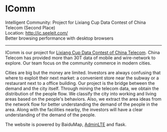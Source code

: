 # IComm
Intelligent Community: Project for Lixiang Cup Data Contest of China Telecom (Second Place)  
Location: http://ic.seeleit.com/  
Better browsing performance with desktop browsers

***

IComm is our project for [Lixiang Cup Data Contest of China Telecom](http://hezuo.sh.189.cn/content.aspx?id=461). China Telecom has provided more than 30T data of mobile and wire-network to explore. Our team focus on the community commerce in modern cities.

Cities are big but the money are limited. Investors are always confusing that where to exploit their next market: a convenient store near the subway or a restaurant next to a office building. Our project is the bridge between the demand and the city itself. Through mining the telecom data, we obtain the distribution of the people flow. We classify the city into working and living areas based on the people's behaviors. Also, we extract the area ideas from the network flow for better understanding the demand of the people in the area. Along with the facilities nearby, the investors will have a clear understanding of the demand of the people.

The website is powered by BaiduMap, [AdminLTE](https://github.com/almasaeed2010/AdminLTE) and flask.
